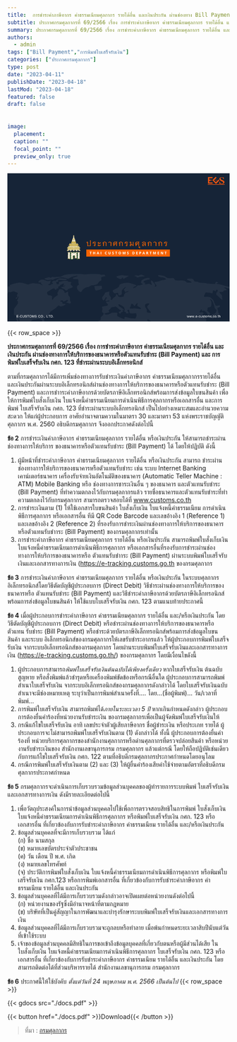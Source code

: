 ```yaml
---
title: 	การชำระค่าภาษีอากร ค่าธรรมเนียมศุลกากร รายได้อื่น และเงินประกัน ผ่านช่องทาง Bill Payment และการพิมพ์ใบเสร็จรับเงิน 
subtitle: ประกาศกรมศุลกากรที่ 69/2566 เรื่อง การชำระค่าภาษีอากร ค่าธรรมเนียมศุลกากร รายได้อื่น และเงินประกัน ผ่านช่องทางการให้บริการของธนาคารหรือตัวแทนรับชําระ (Bill Payment) และ การพิมพ์ใบเสร็จรับเงิน กศก. 123 ที่ชําระผ่านระบบอิเล็กทรอนิกส์
summary: ประกาศกรมศุลกากรที่ 69/2566 เรื่อง การชำระค่าภาษีอากร ค่าธรรมเนียมศุลกากร รายได้อื่น และเงินประกัน ผ่านช่องทางการให้บริการของธนาคารหรือตัวแทนรับชําระ (Bill Payment) และ การพิมพ์ใบเสร็จรับเงิน กศก. 123 ที่ชําระผ่านระบบอิเล็กทรอนิกส์
authors:
  - admin
tags: ["Bill Payment","การพิมพ์ใบเสร็จรับเงิน"]
categories: ["ประกาศกรมศุลกากร"]
type: post
date: "2023-04-11"
publishDate: "2023-04-18"
lastMod: "2023-04-18"
featured: false
draft: false


image:
  placement:
  caption: ""
  focal_point: ""
  preview_only: true
---
```


![](featured.png)

{{< row_space >}}

**ประกาศกรมศุลกากรที่ 69/2566 เรื่อง การชำระค่าภาษีอากร ค่าธรรมเนียมศุลกากร รายได้อื่น และเงินประกัน ผ่านช่องทางการให้บริการของธนาคารหรือตัวแทนรับชําระ (Bill Payment) และ การพิมพ์ใบเสร็จรับเงิน กศก. 123 ที่ชําระผ่านระบบอิเล็กทรอนิกส์** 

ตามที่กรมศุลกากรได้มีการเพิ่มช่องทางการรับชําระเงินค่าภาษีอากร ค่าธรรมเนียมศุลกากรรายได้อื่น และเงินประกันผ่านระบบอิเล็กทรอนิกส์ผ่านช่องทางการให้บริการของธนาคารหรือตัวแทนรับชําระ (Bill Payment) และการชําาระค่าภาษีอากรด้วยบัตรภาษีอิเล็กทรอนิกส์พร้อมการส่งข้อมูลใบขนสินค้า เพื่อให้การพิมพ์ใบสั่งเก็บเงิน ใบแจ้งหนี้ค่าธรรมเนียมการดําเนินพิธีการศุลกากรหรือเอกสารอื่น และการพิมพ์ ใบเสร็จรับเงิน กศก. 123 ที่ชําระผ่านระบบอิเล็กทรอนิกส์ เป็นไปอย่างเหมาะสมและอํานวยความสะดวก ให้แก่ผู้ประกอบการ อาศัยอำนาจตามความในมาตรา 30 และมาตรา 53 แห่งพระราชบัญญัติศุลกากร พ.ศ. 2560 อธิบดีกรมศุลกากร จึงออกประกาศดังต่อไปนี้

**ข้อ 2** การชำระเงินค่าภาษีอากร ค่าธรรมเนียมศุลกากร รายได้อื่น หรือเงินประกัน ให้สามารถชําระผ่านช่องทางการให้บริการ ของธนาคารหรือตัวแทนรับชําระ (Bill Payment) ได้ โดยให้ปฏิบัติ ดังนี้
1.	ผู้มีหน้าที่ชําระค่าภาษีอากร ค่าธรรมเนียมศุลกากร รายได้อื่น หรือเงินประกัน สามารถ ชำระผ่านช่องทางการให้บริการของธนาคารหรือตัวแทนรับชําระ เช่น ระบบ Internet Banking เคาน์เตอร์ธนาคาร เครื่องรับจ่ายเงินอัตโนมัติของธนาคาร (Automatic Teller Machine : ATM) Mobile Banking หรือ ช่องทางการชาระเงินอื่น ๆ ของธนาคาร และตัวแทนรับชําระ (Bill Payment) ที่ทำความตกลงไว้กับกรมศุลกากรแล้ว รายชื่อธนาคารและตัวแทนรับชําระที่ท่าความตกลงไว้กับกรมศุลกากร สามารถตรวจสอบได้ที่ www.customs.co.th
2.	การชำระเงินตาม (1) ให้ใช้เอกสารใบขนสินค้า ใบสั่งเก็บเงิน ใบแจ้งหนี้ค่าธรรมเนียม การดำเนินพิธีการศุลกากร หรือเอกสารอื่น ทีมี QR Code Barcode และเลขอ้างอิง 1 (Reference 1) และเลขอ้างอิง 2 (Reference 2) ที่รองรับการชำระเงินผ่านช่องทางการให้บริการของธนาคารหรือตัวแทนรับชําาระ (Bill Payment) ของกรมศุลกากรเท่านั้น
3.	การชำระค่าภาษีอากร ค่าธรรมเนียมศุลกากร รายได้อื่น หรือเงินประกัน สามารถพิมพ์ใบสั่งเก็บเงิน ใบแจ้งหนี้ค่าธรรมเนียมการดําเนินพิธีการศุลกากร หรือเอกสารอื่นที่รองรับการชำระผ่านช่องทางการให้บริการของธนาคารหรือ ตัวแทนรับชําาระ (Bill Payment) ผ่านระบบพิมพ์ใบเสร็จรับเงินและเอกสารทางการเงิน (https://e-tracking.customs.go.th ของกรมศุลกากร

**ข้อ 3** การชําระเงินค่าภาษีอากร ค่าธรรมเนียมศุลกากร รายได้อื่น หรือเงินประกัน ในระบบศุลกากร อิเล็กทรอนิกส์โดยวิธีตัดบัญชีผู้ประกอบการ (Direct Debit) วิธีชําระผ่านช่องทางการให้บริการของธนาคารหรือ ตัวแทนรับชําระ (Bill Payment) และวิธีชําระค่าภาษีอากรด้วยบัตรภาษีอิเล็กทรอนิกส์พร้อมการส่งข้อมูลใบขนสินค้า ให้ใช้แบบใบเสร็จรับเงิน กศก. 123 ตามแนบท้ายประกาศนี้

**ข้อ 4** เมื่อผู้ประกอบการชําระค่าภาษีอากร ค่าธรรมเนียมศุลกากร รายได้อื่น และ/หรือเงินประกัน โดยวิธีตัดบัญชีผู้ประกอบการ (Direct Debit) หรือชําระผ่านช่องทางการให้บริการของธนาคารหรือตัวแทน รับชําระ (Bill Payment) หรือชําระด้วยบัตรภาษีอิเล็กทรอนิกส์พร้อมการส่งข้อมูลใบขนสินค้า และระบบ อิเล็กทรอนิกส์ของกรมศุลกากรให้เลขรับชําระอากรแล้ว ให้ผู้ประกอบการพิมพ์ใบเสร็จรับเงิน จากระบบอิเล็กทรอนิกส์ของกรมศุลกากร โดยผ่านระบบพิมพ์ใบเสร็จรับเงินและเอกสารทางการเงิน (https://e-tracking.customs.go.th/) ของกรมศุลกากร โดยมีเงื่อนไขดังนี้
1.	ผู้ประกอบการสามารถ*พิมพ์ใบเสร็จรับเงินต้นฉบับได้เพียงครั้งเดียว* หากใบเสร็จรับเงิน ต้นฉบับสูญหาย หรือสั่งพิมพ์แล้วชํารุดหรือเครื่องพิมพ์ขัดข้องหรือกรณีอื่นใด ผู้ประกอบการสามารถพิมพ์สําเนาใบเสร็จรับเงิน จากระบบอิเล็กทรอนิกส์ของกรมศุลกากรดังกล่าวได้ โดยใบเสร็จรับเงินฉบับสําเนาจะมีช่องหมายเหตุ ระบุว่าเป็นการพิมพ์สําเนาครั้งที่.... โดย...(ชื่อผู้พิมพ์)... วัน/เวลาที่พิมพ์...
2. การพิมพ์ใบเสร็จรับเงิน สามารถพิมพ์ได้*ภายในระยะเวลา 5 ปี* หากเกินกําหนดดังกล่าว ผู้ประกอบการต้องยื่นคําร้องที่หน่วยงานรับชําระเงิน ของกรมศุลกากรเพื่อเป็นผู้จัดพิมพ์ใบเสร็จรับเงินให้
3.	กรณีแก้ไขใบเสร็จรับเงิน อาทิ เลขประจําตัวผู้เสียภาษีอากร ชื่อผู้ชําระเงิน หรือประเภท รายได้ ผู้ประกอบการจะไม่สามารถพิมพ์ใบเสร็จรับเงินตาม (1) ดังกล่าวได้ ทั้งนี้ ผู้ประกอบการต้องยื่นคําร้องที่ หน่วยบริการศุลกากรของสํานักงานศุลกากรหรือด่านศุลกากรที่ตรวจปล่อยสินค้า หรือหน่วยงานรับชําระเงินของ สํานักงานเลขานุการกรม กรมศุลกากร แล้วแต่กรณี โดยให้ถือปฏิบัติเช่นเดียวกับการแก้ไขใบเสร็จรับเงิน กศก. 122 ตามที่อธิบดีกรมศุลกากรประกาศกําหนดโดยอนุโลม
4. กรณีการพิมพ์ใบเสร็จรับเงินตาม (2) และ (3) ให้ผู้ยื่นคําร้องเสียค่าใช้จ่ายตามอัตราที่อธิบดีกรมศุลกากรประกาศกําหนด

**ข้อ 5** กรมศุลกากรจะดําเนินการเก็บรวบรวมข้อมูลส่วนบุคคลของผู้ทํารายการระบบพิมพ์ ใบเสร็จรับเงินและเอกสารทางการเงิน ดังมีรายละเอียดต่อไปนี้
1.	เพื่อวัตถุประสงค์ในการนําข้อมูลส่วนบุคคลไปใช้เพื่อการตรวจสอบสิทธิในการพิมพ์ ใบสั่งเก็บเงิน ใบแจ้งหนี้ค่าธรรมเนียมการดําเนินพิธีการศุลกากร หรือพิมพ์ใบเสร็จรับเงิน กศก. 123 หรือเอกสารอื่น ที่เกี่ยวข้องกับการรับชําระค่าภาษีอากร ค่าธรรมเนียม รายได้อื่น และ/หรือเงินประกัน 
2.	ข้อมูลส่วนบุคคลที่จะมีการเก็บรวบรวม ได้แก่  
(ก) ชื่อ นามสกุล  
(ข) หมายเลขบัตรประจําตัวประชาชน  
(ค) วัน เดือน ปี พ.ศ. เกิด  
(ง) หมายเลขโทรศัพท์  
(จ) ประวัติการพิมพ์ใบสั่งเก็บเงิน ใบแจ้งหนี้ค่าธรรมเนียมการดําเนินพิธีการศุลกากร หรือพิมพ์ใบเสร็จรับเงิน กศก.123 หรือการพิมพ์เอกสารอื่น ที่เกี่ยวข้องกับการรับชําระค่าภาษีอากร ค่าธรรมเนียม รายได้อื่น และเงินประกัน  
3. ข้อมูลส่วนบุคคลที่ได้มีการเก็บรวบรวมดังกล่าวอาจเปิดเผยต่อหน่วยงานดังต่อไปนี้   
(ก) หน่วยงานของรัฐซึ่งมีอํานาจหน้าที่ตามกฎหมาย  
(ข) บริษัทที่เป็นคู่สัญญาในการพัฒนาและบํารุงรักษาระบบพิมพ์ใบเสร็จรับเงินและเอกสารทางการเงิน   
4. ข้อมูลส่วนบุคคลที่ได้มีการเก็บรวบรวมจะถูกลบหรือทําลาย เมื่อพ้นกําหนดระยะเวลาสิบปีนับแต่วันที่เข้าใช้ระบบ  
5.	เจ้าของข้อมูลส่วนบุคคลมีสิทธิในการขอเข้าถึงข้อมูลบุคคลที่เกี่ยวกับตนหรือผู้มีส่วนได้เสีย ในใบสั่งเก็บเงิน ใบแจ้งหนี้ค่าธรรมเนียมการดําเนินพิธีการศุลกากร ใบเสร็จรับเงิน กศก. 123 หรือเอกสารอื่น ที่เกี่ยวข้องกับการรับชําระค่าภาษีอากร ค่าธรรมเนียม รายได้อื่น และเงินประกัน โดยสามารถติดต่อได้ที่ส่วนบริหารรายได้ สํานักงานเลขานุการกรม กรมศุลกากร

**ข้อ 6** ประกาศนี้ให้ใช้บังคับ *ตั้งแต่วันที่ 24 พฤษภาคม พ.ศ. 2566 เป็นต้นไป*
{{< row_space >}}

{{< gdocs src="./docs.pdf" >}}

{{< button href="./docs.pdf" >}}Download{{< /button >}}


> ที่มา : [กรมศุลกากร](https://www.customs.go.th/cont_strc_download_with_docno_date.php?lang=th&top_menu=menu_homepage&current_id=14232932414a505f4a464b4b464b49)
